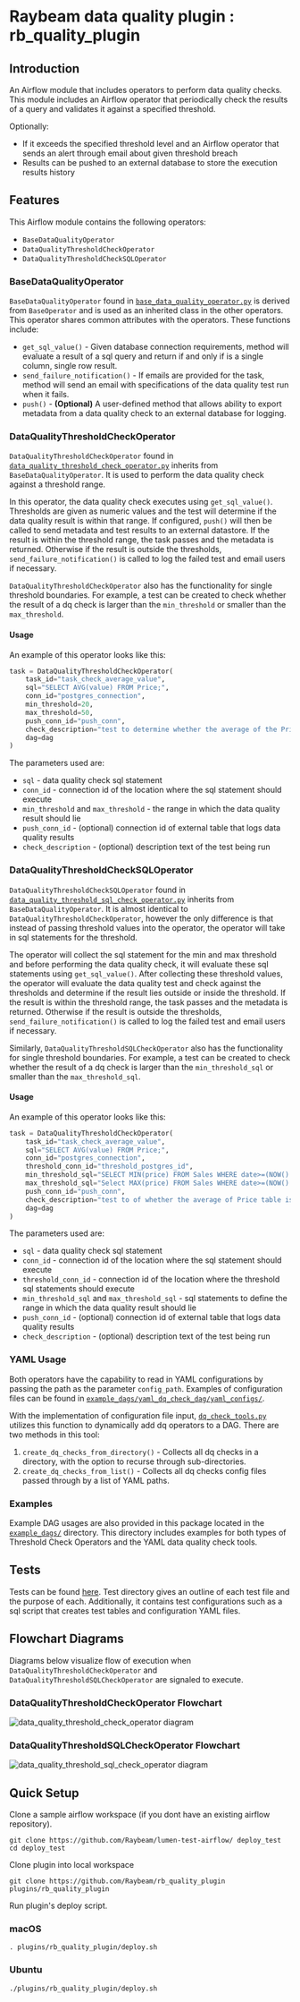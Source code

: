 # Raybeam data quality plugin : rb_quality_plugin 

## Introduction
An Airflow module that includes operators to perform data quality checks. This module includes an Airflow operator that periodically check the results of a query and validates it against a specified threshold.  

Optionally: 

 - If it exceeds the specified threshold level and an Airflow operator that sends an alert through email about given threshold breach
 - Results can be pushed to an external database to store the execution results history

## Features
This Airflow module contains the following operators:
- `BaseDataQualityOperator`
- `DataQualityThresholdCheckOperator`
- `DataQualityThresholdCheckSQLOperator`

### BaseDataQualityOperator
`BaseDataQualityOperator` found in [`base_data_quality_operator.py`](plugins/base_data_quality_operator.py) is derived from `BaseOperator` and is used as an inherited class in the other operators. This operator shares common attributes with the operators. These functions include:
- `get_sql_value()` - Given database connection requirements, method will evaluate a result of a sql query and return if and only if is a single column, single row result.
- `send_failure_notification()` - If emails are provided for the task, method will send an email with specifications of the data quality test run when it fails.
- `push()` - **(Optional)** A user-defined method that allows ability to export metadata from a data quality check to an external database for logging.

### DataQualityThresholdCheckOperator
`DataQualityThresholdCheckOperator` found in [`data_quality_threshold_check_operator.py`](plugins/data_quality_threshold_check_operator.py) inherits from `BaseDataQualityOperator`. It is used to perform the data quality check against a threshold range. 

In this operator, the data quality check executes using `get_sql_value()`. Thresholds are given as numeric values and the test will determine if the data quality result is within that range. If configured, `push()` will then be called to send metadata and test results to an external datastore. If the result is within the threshold range, the task passes and the metadata is returned. Otherwise if the result is outside the thresholds, `send_failure_notification()` is called to log the failed test and email users if necessary.

`DataQualityThresholdCheckOperator` also has the functionality for single threshold boundaries. For example, a test can be created to check whether the result of a dq check is larger than the `min_threshold` or smaller than the `max_threshold`.

#### Usage
An example of this operator looks like this:
```python
task = DataQualityThresholdCheckOperator(
    task_id="task_check_average_value",
    sql="SELECT AVG(value) FROM Price;",
    conn_id="postgres_connection",
    min_threshold=20,
    max_threshold=50,
    push_conn_id="push_conn",
    check_description="test to determine whether the average of the Price table is between 20 and 50",
    dag=dag
)
```
The parameters used are:
- `sql` - data quality check sql statement
- `conn_id` - connection id of the location where the sql statement should execute
- `min_threshold` and `max_threshold` - the range in which the data quality result should lie
- `push_conn_id` - (optional) connection id of external table that logs data quality results
- `check_description` - (optional) description text of the test being run

### DataQualityThresholdCheckSQLOperator
`DataQualityThresholdCheckSQLOperator` found in [`data_quality_threshold_sql_check_operator.py`](plugins/data_quality_threshold_sql_check_operator.py) inherits from `BaseDataQualityOperator`. It is almost identical to `DataQualityThresholdCheckOperator`, however the only difference is that instead of passing threshold values into the operator, the operator will take in sql statements for the threshold.

The operator will collect the sql statement for the min and max threshold and before performing the data quality check, it will evaluate these sql statements using `get_sql_value()`. After collecting these threshold values, the operator will evaluate the data quality test and check against the thresholds and determine if the result lies outside or inside the threshold. If the result is within the threshold range, the task passes and the metadata is returned. Otherwise if the result is outside the thresholds, `send_failure_notification()` is called to log the failed test and email users if necessary.

Similarly, `DataQualityThresholdSQLCheckOperator` also has the functionality for single threshold boundaries. For example, a test can be created to check whether the result of a dq check is larger than the `min_threshold_sql` or smaller than the `max_threshold_sql`.

#### Usage
An example of this operator looks like this:
```python
task = DataQualityThresholdCheckOperator(
    task_id="task_check_average_value",
    sql="SELECT AVG(value) FROM Price;",
    conn_id="postgres_connection",
    threshold_conn_id="threshold_postgres_id",
    min_threshold_sql="SELECT MIN(price) FROM Sales WHERE date>=(NOW() - interval '1 month');",
    max_threshold_sql="Select MAX(price) FROM Sales WHERE date>=(NOW() - interval '1 month');",
    push_conn_id="push_conn",
    check_description="test to of whether the average of Price table is between low and high of Sales table from the last month",
    dag=dag
)
```
The parameters used are:
- `sql` - data quality check sql statement
- `conn_id` - connection id of the location where the sql statement should execute
- `threshold_conn_id` - connection id of the location where the threshold sql statements should execute
- `min_threshold_sql` and `max_threshold_sql` - sql statements to define the range in which the data quality result should lie
- `push_conn_id` - (optional) connection id of external table that logs data quality results
- `check_description` - (optional) description text of the test being run


### YAML Usage 
Both operators have the capability to read in YAML configurations by passing the path as the parameter `config_path`. Examples of configuration files can be found in [`example_dags/yaml_dq_check_dag/yaml_configs/`](/example_dags/yaml_dq_check_dag/yaml_configs/). 

With the implementation of configuration file input, [`dq_check_tools.py`](example_dags/utilities/dq_check_tools.py) utilizes this function to dynamically add dq operators to a DAG. There are two methods in this tool: 
1. `create_dq_checks_from_directory()` - Collects all dq checks in a directory, with the option to recurse through sub-directories.
2. `create_dq_checks_from_list()` - Collects all dq checks config files passed through by a list of YAML paths.

### Examples
Example DAG usages are also provided in this package located in the [`example_dags/`](example_dags/) directory. This directory includes examples for both types of Threshold Check Operators and the YAML data quality check tools.

## Tests
Tests can be found [here](tests/). Test directory gives an outline of each test file and the purpose of each. Additionally, it contains test configurations such as a sql script that creates test tables and configuration YAML files.

## Flowchart Diagrams
Diagrams below visualize flow of execution when `DataQualityThresholdCheckOperator` and `DataQualityThresholdSQLCheckOperator` are signaled to execute.

### DataQualityThresholdCheckOperator Flowchart
![data_quality_threshold_check_operator diagram](operator_diagrams/data_quality_threshold_check_operator_flowchart.png)

### DataQualityThresholdSQLCheckOperator Flowchart
![data_quality_threshold_sql_check_operator diagram](operator_diagrams/data_quality_threshold_sql_check_operator_flowchart.png)

## Quick Setup
Clone a sample airflow workspace (if you dont have an existing airflow repository).  
```
git clone https://github.com/Raybeam/lumen-test-airflow/ deploy_test
cd deploy_test
```
Clone plugin into local workspace  
```
git clone https://github.com/Raybeam/rb_quality_plugin plugins/rb_quality_plugin
```
Run plugin's deploy script.  

### macOS
```
. plugins/rb_quality_plugin/deploy.sh
```

### Ubuntu
```
./plugins/rb_quality_plugin/deploy.sh
```